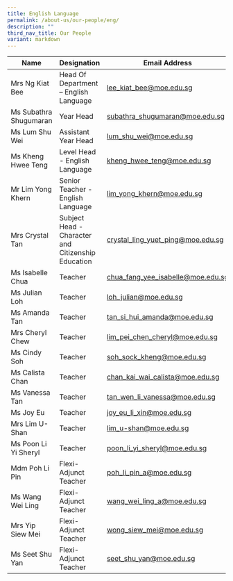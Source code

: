 ```yaml
---
title: English Language
permalink: /about-us/our-people/eng/
description: ""
third_nav_title: Our People
variant: markdown
---
```

| Name | Designation | Email Address | Contact |
|---|---|---|---|
| Mrs Ng Kiat Bee | Head Of Department – English Language  | [lee_kiat_bee@moe.edu.sg](mailto:lee_kiat_bee@moe.edu.sg) | 65938-123 |
| Ms Subathra Shugumaran | Year Head |  [subathra_shugumaran@moe.edu.sg](mailto:subathra_shugumaran@moe.edu.sg) | 65938-121 |
| Ms Lum Shu Wei| Assistant Year Head | [lum_shu_wei@moe.edu.sg](mailto:lum_shu_wei@moe.edu.sg) | 65938-131 |
| Ms Kheng Hwee Teng | Level Head - English Language | [kheng_hwee_teng@moe.edu.sg](mailto:kheng_hwee_teng@moe.edu.sg) | 65938-163 |
| Mr Lim Yong Khern | Senior Teacher - English Language | [lim_yong_khern@moe.edu.sg](mailto:lim_yong_khern@moe.edu.sg) | 65938-126 |
| Mrs Crystal Tan | Subject Head - Character and Citizenship Education| [crystal_ling_yuet_ping@moe.edu.sg](mailto:crystal_ling_yuet_ping@moe.edu.sg) | 65938-133 |
| Ms Isabelle Chua | Teacher | [chua_fang_yee_isabelle@moe.edu.sg](mailto:chua_fang_yee_isabelle@moe.edu.sg) | 65938-148 |
| Ms Julian Loh | Teacher | [loh_julian@moe.edu.sg](mailto:loh_julian@moe.edu.sg) | 65938-165 |
| Ms Amanda Tan | Teacher | [tan_si_hui_amanda@moe.edu.sg](mailto:tan_si_hui_amanda@moe.edu.sg) | 65938-164 |
| Mrs Cheryl Chew| Teacher | [lim_pei_chen_cheryl@moe.edu.sg](mailto:lim_pei_chen_cheryl@moe.edu.sg) | 65938-159  |
| Ms Cindy Soh | Teacher | [soh_sock_kheng@moe.edu.sg](mailto:soh_sock_kheng@moe.edu.sg) | 65938-143  | 
| Ms Calista Chan | Teacher | [chan_kai_wai_calista@moe.edu.sg](mailto:chan_kai_wai_calista@moe.edu.sg) | 65938-135  |
| Ms Vanessa Tan | Teacher | [tan_wen_li_vanessa@moe.edu.sg](mailto:tan_wen_li_vanessa@moe.edu.sg) | 65938100-203 |
| Ms Joy Eu | Teacher | [joy_eu_li_xin@moe.edu.sg](mailto:joy_eu_li_xin@moe.edu.sg) | 65938-129 |
| Mrs Lim U-Shan | Teacher | [lim_u-shan@moe.edu.sg](mailto:lim_u-shan@moe.edu.sg) | 65938100-206 |
| Ms Poon Li Yi Sheryl | Teacher | [poon_li_yi_sheryl@moe.edu.sg](mailto:poon_li_yi_sheryl@moe.edu.sg) | 65938-151 |
| Mdm Poh Li Pin | Flexi-Adjunct Teacher | [poh_li_pin_a@moe.edu.sg](mailto:poh_li_pin_a@moe.edu.sg) | 65938100-188 |
| Ms Wang Wei Ling | Flexi-Adjunct Teacher | [wang_wei_ling_a@moe.edu.sg](mailto:wang_wei_ling_a@moe.edu.sg) | 65938100-184 |
| Mrs Yip Siew Mei| Flexi-Adjunct Teacher | [wong_siew_mei@moe.edu.sg](mailto:wong_siew_mei@moe.edu.sg) | 65938100-185 |
| Ms Seet Shu Yan| Flexi-Adjunct Teacher | [seet_shu_yan@moe.edu.sg](mailto:seet_shu_yan@moe.edu.sg) | 65938-159 |
